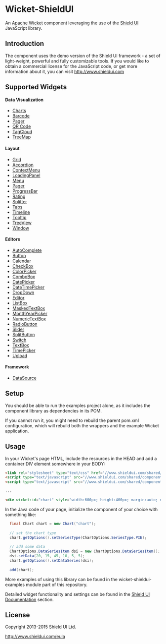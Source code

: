 Wicket-ShieldUI
=====================

An [Apache Wicket](http://wicket.apache.org) component leveraging the use of the [Shield UI](http://www.shieldui.com) JavaScript library.

Introduction
------------
The component uses the demo version of the Shield UI framework - a set of light-weight, powerful and fully customizable tools. 
If you would like to obtain a commercial license for the JavaScript code, or get more information about it, you can visit http://www.shieldui.com

Supported Widgets
-----------------
#### Data Visualization
- [Charts](https://www.shieldui.com/products/chart)
- [Barcode](https://www.shieldui.com/products/barcode)
- [Pager](https://www.shieldui.com/products/pager)
- [QR Code](https://www.shieldui.com/products/qrcode)
- [TagCloud](https://www.shieldui.com/products/tagcloud)
- [TreeMap](https://www.shieldui.com/products/treemap)

#### Layout
- [Grid](https://www.shieldui.com/products/grid)
- [Accordion](https://www.shieldui.com/products/accordion)
- [ContextMenu](https://www.shieldui.com/products/contextmenu)
- [LoadingPanel](https://www.shieldui.com/products/loadingpanel)
- [Menu](https://www.shieldui.com/products/menu)
- [Pager](https://www.shieldui.com/products/pager)
- [ProgressBar](https://www.shieldui.com/products/progressbar)
- [Rating](https://www.shieldui.com/products/rating)
- [Splitter](https://www.shieldui.com/products/splitter)
- [Tabs](https://www.shieldui.com/products/tabs)
- [Timeline](https://www.shieldui.com/products/timeline)
- [Tooltip](https://www.shieldui.com/products/tooltip)
- [TreeView](https://www.shieldui.com/products/treeview)
- [Window](https://www.shieldui.com/products/window)

#### Editors
- [AutoComplete](https://www.shieldui.com/products/autocomplete)
- [Button](https://www.shieldui.com/products/button)
- [Calendar](https://www.shieldui.com/products/calendar)
- [CheckBox](https://www.shieldui.com/products/checkbox)
- [ColorPicker](https://www.shieldui.com/products/colorpicker)
- [ComboBox](https://www.shieldui.com/products/combobox)
- [DatePicker](https://www.shieldui.com/products/datepicker)
- [DateTimePicker](https://www.shieldui.com/products/datetimepicker)
- [DropDown](https://www.shieldui.com/products/dropdown)
- [Editor](https://www.shieldui.com/products/editor)
- [ListBox](https://www.shieldui.com/products/listbox)
- [MaskedTextBox](https://www.shieldui.com/products/maskedtextbox)
- [MonthYearPicker](https://www.shieldui.com/products/monthyearpicker)
- [NumericTextBox](https://www.shieldui.com/products/numerictextbox)
- [RadioButton](https://www.shieldui.com/products/radiobutton)
- [Slider](https://www.shieldui.com/products/slider)
- [SplitButton](https://www.shieldui.com/products/button)
- [Switch](https://www.shieldui.com/products/switch)
- [TextBox](https://www.shieldui.com/products/textbox)
- [TimePicker](https://www.shieldui.com/products/timepicker)
- [Upload](https://www.shieldui.com/products/upload)

#### Framework
- [DataSource](https://www.shieldui.com/products/datasource)

Setup
-----
You should be able to run the examples project alone, as it includes the component library as dependencies in its POM.

If you cannot run it, you might need to rebuild the parent pom.xml configuration, which will rebuild both the wrappers and the example Wicket application.

Usage
-----
In your Wicket's page HTML, include the resources in the HEAD and add a container DIV element somewhere in your BODY:
```html
<link rel="stylesheet" type="text/css" href="//www.shieldui.com/shared/components/latest/css/light/all.min.css" />
<script type="text/javascript" src="//www.shieldui.com/shared/components/latest/js/jquery-1.10.2.min.js"></script>
<script type="text/javascript" src="//www.shieldui.com/shared/components/latest/js/shieldui-all.min.js"></script>

...

<div wicket:id="chart" style="width:600px; height:400px; margin:auto; margin-top:50px;"></div>
```

In the Java code of your page, initialize the component of your choice with something like:
```java
  final Chart chart = new Chart("chart");
  
  // set the chart type
  chart.getOptions().setSeriesType(ChartOptions.SeriesType.PIE);
  
  // add some data
  ChartOptions.DataSeriesItem dsi = new ChartOptions.DataSeriesItem();
  dsi.setData(20, 15, 45, 10, 5, 5);
  chart.getOptions().setDataSeries(dsi);
  
  add(chart);
```

More examples of using this library can be found in the wicket-shieldui-examples module part of this repository.

Detailed widget functionality and settings can be found in the [Shield UI Documentation](https://www.shieldui.com/documentation) section.

License
-------
Copyright 2013-2015 Shield UI Ltd.

http://www.shieldui.com/eula
